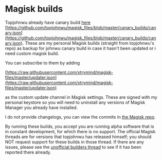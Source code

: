 # Magisk builds

Topjohnwu already have canary build [here](https://github.com/topjohnwu/magisk_files/tree/master/canary_builds) [https://github.com/topjohnwu/magisk_files/blob/master/canary_builds/canary.json](https://github.com/topjohnwu/magisk_files/blob/master/canary_builds/canary.json). These are my personal Magisk builds (straight from topjohnwu's repo) as backup for johnwu canary build in case it hasn't been updated or i need custom magisk build.

You can subscribe to them by adding

[https://raw.githubusercontent.com/xtrymind/magisk-files/master/updater.json](https://raw.githubusercontent.com/xtrymind/magisk-files/master/updater.json)

as the custom update channel in Magisk settings. These are signed with my personal keystore so you will need to uninstall any versions of Magisk Manager you already have installed.

I do not provide changelogs, you can view the commits in [the Magisk repo](https://github.com/topjohnwu/Magisk/commits/master).

By running these builds, you accept you are running alpha software that is in constant development, for which there is no support. The official Magisk threads are for versions that topjohnwu has released himself; you should NOT request support for these builds in those thread. If there are any issues, please see the [unofficial builders thread](https://forum.xda-developers.com/apps/magisk/unofficial-magisk-v10-beta-built-t3521901) to see if it has been reported there already.
